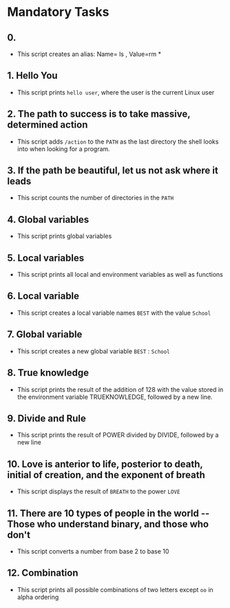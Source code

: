 # Mandatory Tasks

## 0. <o>

- This script creates an alias: Name= ls , Value=rm *

## 1. Hello You

- This script prints `hello user`, where the user is the current Linux user

## 2. The path to success is to take massive, determined action

- This script adds `/action` to the `PATH` as the last directory the shell looks into when looking for a program.

## 3. If the path be beautiful, let us not ask where it leads

- This script counts the number of directories in the `PATH`

## 4. Global variables

- This script prints global variables

## 5. Local variables

- This script prints all local and environment variables as well as functions


## 6. Local variable

- This script creates a local variable names `BEST` with the value `School`


## 7. Global variable

- This script creates a new global variable `BEST` : `School`


## 8. True knowledge

- This script prints the result of the addition of 128 with the value stored in the environment variable TRUEKNOWLEDGE, followed by a new line.


## 9. Divide and Rule

- This script prints the result of POWER divided by DIVIDE, followed by a new line

## 10. Love is anterior to life, posterior to death, initial of creation, and the exponent of breath

 - This script displays the result of `BREATH` to the power `LOVE`

## 11. There are 10 types of people in the world -- Those who understand binary, and those who don't

- This script converts a number from base 2 to base 10

## 12. Combination

- This script prints all possible combinations of two letters except `oo` in alpha ordering


